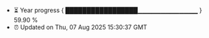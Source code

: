 - ⏳ Year progress { █████████████████▁▁▁▁▁▁▁▁▁▁▁▁▁ } 59.90 %
- ⏰ Updated on Thu, 07 Aug 2025 15:30:37 GMT

